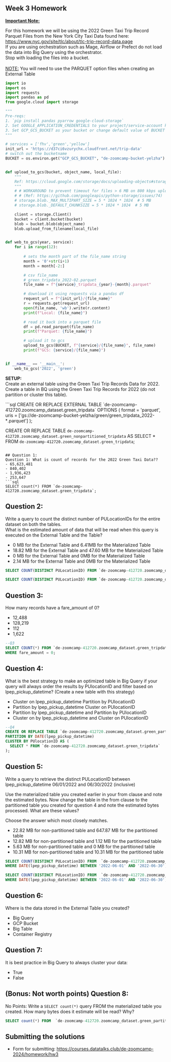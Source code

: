 ## Week 3 Homework

<b><u>Important Note:</b></u> <p> For this homework we will be using the 2022 Green Taxi Trip Record Parquet Files from the New York
City Taxi Data found here: </br> https://www.nyc.gov/site/tlc/about/tlc-trip-record-data.page </br>
If you are using orchestration such as Mage, Airflow or Prefect do not load the data into Big Query using the orchestrator.</br> 
Stop with loading the files into a bucket. </br></br>
<u>NOTE:</u> You will need to use the PARQUET option files when creating an External Table</br>

```python
import io
import os
import requests
import pandas as pd
from google.cloud import storage

"""
Pre-reqs: 
1. `pip install pandas pyarrow google-cloud-storage`
2. Set GOOGLE_APPLICATION_CREDENTIALS to your project/service-account key
3. Set GCP_GCS_BUCKET as your bucket or change default value of BUCKET
"""

# services = ['fhv','green','yellow']
init_url = 'https://d37ci6vzurychx.cloudfront.net/trip-data'
# switch out the bucketname
BUCKET = os.environ.get("GCP_GCS_BUCKET", "de-zoomcamp-bucket-yelzha")


def upload_to_gcs(bucket, object_name, local_file):
    """
    Ref: https://cloud.google.com/storage/docs/uploading-objects#storage-upload-object-python
    """
    # # WORKAROUND to prevent timeout for files > 6 MB on 800 kbps upload speed.
    # # (Ref: https://github.com/googleapis/python-storage/issues/74)
    # storage.blob._MAX_MULTIPART_SIZE = 5 * 1024 * 1024  # 5 MB
    # storage.blob._DEFAULT_CHUNKSIZE = 5 * 1024 * 1024  # 5 MB

    client = storage.Client()
    bucket = client.bucket(bucket)
    blob = bucket.blob(object_name)
    blob.upload_from_filename(local_file)


def web_to_gcs(year, service):
    for i in range(12):
        
        # sets the month part of the file_name string
        month = '0'+str(i+1)
        month = month[-2:]

        # csv file_name
        # green_tripdata_2022-02.parquet
        file_name = f"{service}_tripdata_{year}-{month}.parquet"

        # download it using requests via a pandas df
        request_url = f"{init_url}/{file_name}"
        r = requests.get(request_url)
        open(file_name, 'wb').write(r.content)
        print(f"Local: {file_name}")

        # read it back into a parquet file
        df = pd.read_parquet(file_name)
        print(f"Parquet: {file_name}")

        # upload it to gcs 
        upload_to_gcs(BUCKET, f"{service}/{file_name}", file_name)
        print(f"GCS: {service}/{file_name}")


if __name__ == '__main__':
    web_to_gcs('2022', 'green')
```

<b>SETUP:</b></br>
Create an external table using the Green Taxi Trip Records Data for 2022. </br>
Create a table in BQ using the Green Taxi Trip Records for 2022 (do not partition or cluster this table). </br>
</p>
```sql
CREATE OR REPLACE EXTERNAL TABLE `de-zoomcamp-412720.zoomcamp_dataset.green_tripdata`
OPTIONS (
  format = 'parquet',
  uris = ['gs://de-zoomcamp-bucket-yelzha/green/green_tripdata_2022-*.parquet']
);

CREATE OR REPLACE TABLE `de-zoomcamp-412720.zoomcamp_dataset.green_nonpartitioned_tripdata`
AS SELECT * FROM `de-zoomcamp-412720.zoomcamp_dataset.green_tripdata`;
```

## Question 1:
Question 1: What is count of records for the 2022 Green Taxi Data??
- 65,623,481
- 840,402
- 1,936,423
- 253,647
```sql
SELECT count(*) FROM `de-zoomcamp-412720.zoomcamp_dataset.green_tripdata`;
```


## Question 2:
Write a query to count the distinct number of PULocationIDs for the entire dataset on both the tables.</br> 
What is the estimated amount of data that will be read when this query is executed on the External Table and the Table?

- 0 MB for the External Table and 6.41MB for the Materialized Table
- 18.82 MB for the External Table and 47.60 MB for the Materialized Table
- 0 MB for the External Table and 0MB for the Materialized Table
- 2.14 MB for the External Table and 0MB for the Materialized Table
```sql
SELECT COUNT(DISTINCT PULocationID) FROM `de-zoomcamp-412720.zoomcamp_dataset.green_tripdata`;

SELECT COUNT(DISTINCT PULocationID) FROM `de-zoomcamp-412720.zoomcamp_dataset.green_nonpartitioned_tripdata`;
```

## Question 3:
How many records have a fare_amount of 0?
- 12,488
- 128,219
- 112
- 1,622

```sql
--Q3
SELECT COUNT(*) FROM `de-zoomcamp-412720.zoomcamp_dataset.green_tripdata` 
WHERE fare_amount = 0;
```

## Question 4:
What is the best strategy to make an optimized table in Big Query if your query will always order the results by PUlocationID and filter based on lpep_pickup_datetime? (Create a new table with this strategy)
- Cluster on lpep_pickup_datetime Partition by PUlocationID
- Partition by lpep_pickup_datetime  Cluster on PUlocationID
- Partition by lpep_pickup_datetime and Partition by PUlocationID
- Cluster on by lpep_pickup_datetime and Cluster on PUlocationID

```sql
--Q4
CREATE OR REPLACE TABLE `de-zoomcamp-412720.zoomcamp_dataset.green_partitioned_clustered_tripdata`
PARTITION BY DATE(lpep_pickup_datetime)
CLUSTER BY PUlocationID AS (
  SELECT * FROM `de-zoomcamp-412720.zoomcamp_dataset.green_tripdata`
);
```

## Question 5:
Write a query to retrieve the distinct PULocationID between lpep_pickup_datetime
06/01/2022 and 06/30/2022 (inclusive)</br>

Use the materialized table you created earlier in your from clause and note the estimated bytes. Now change the table in the from clause to the partitioned table you created for question 4 and note the estimated bytes processed. What are these values? </br>

Choose the answer which most closely matches.</br> 

- 22.82 MB for non-partitioned table and 647.87 MB for the partitioned table
- 12.82 MB for non-partitioned table and 1.12 MB for the partitioned table
- 5.63 MB for non-partitioned table and 0 MB for the partitioned table
- 10.31 MB for non-partitioned table and 10.31 MB for the partitioned table
```sql
SELECT COUNT(DISTINCT PULocationID) FROM  `de-zoomcamp-412720.zoomcamp_dataset.green_nonpartitioned_tripdata`
WHERE DATE(lpep_pickup_datetime) BETWEEN '2022-06-01' AND '2022-06-30';

SELECT COUNT(DISTINCT PULocationID) FROM  `de-zoomcamp-412720.zoomcamp_dataset.green_partitioned_clustered_tripdata`
WHERE DATE(lpep_pickup_datetime) BETWEEN '2022-06-01' AND '2022-06-30';
```

## Question 6: 
Where is the data stored in the External Table you created?

- Big Query
- GCP Bucket
- Big Table
- Container Registry


## Question 7:
It is best practice in Big Query to always cluster your data:
- True
- False


## (Bonus: Not worth points) Question 8:
No Points: Write a `SELECT count(*)` query FROM the materialized table you created. How many bytes does it estimate will be read? Why?

```sql
SELECT count(*) FROM  `de-zoomcamp-412720.zoomcamp_dataset.green_partitioned_clustered_tripdata`;
```
 
## Submitting the solutions

* Form for submitting: https://courses.datatalks.club/de-zoomcamp-2024/homework/hw3


